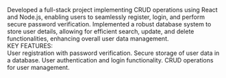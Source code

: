 Developed a full-stack project implementing CRUD operations using React and Node.js, enabling users to seamlessly register, login, and perform secure password verification.
Implemented a robust database system to store user details, allowing for efficient search, update, and delete functionalities, enhancing overall user data management.
<br>KEY FEATURES:<br>
User registration with password verification.
Secure storage of user data in a database.
User authentication and login functionality.
CRUD operations for user management.
